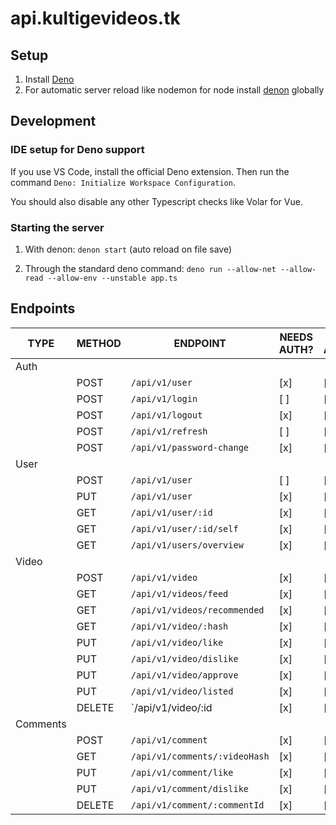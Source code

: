 # api.kultigevideos.tk

## Setup

1. Install [Deno](https://deno.land/)
2. For automatic server reload like nodemon for node install [denon](https://deno.land/x/denon@2.4.9) globally

## Development

### IDE setup for Deno support

If you use VS Code, install the official Deno extension. Then run the command `Deno: Initialize Workspace Configuration`.

You should also disable any other Typescript checks like Volar for Vue.

### Starting the server

1. With denon: `denon start` (auto reload on file save)

2. Through the standard deno command: `deno run --allow-net --allow-read --allow-env --unstable app.ts`

## Endpoints

| TYPE     | METHOD | ENDPOINT                      | NEEDS AUTH? | NEEDS ADMIN/MAINTAINER? |
| -------- | ------ | ----------------------------- | ----------- | ----------------------- |
| Auth     |        |                               |             |                         |
|          | POST   | `/api/v1/user`                | [x]         | [ ]                     |
|          | POST   | `/api/v1/login`               | [ ]         | [ ]                     |
|          | POST   | `/api/v1/logout`              | [x]         | [ ]                     |
|          | POST   | `/api/v1/refresh`             | [ ]         | [ ]                     |
|          | POST   | `/api/v1/password-change`     | [x]         | [ ]                     |
| User     |        |                               |             |                         |
|          | POST   | `/api/v1/user`                | [ ]         | [ ]                     |
|          | PUT    | `/api/v1/user`                | [x]         | [ ]                     |
|          | GET    | `/api/v1/user/:id`            | [x]         | [ ]                     |
|          | GET    | `/api/v1/user/:id/self`       | [x]         | [ ]                     |
|          | GET    | `/api/v1/users/overview`      | [x]         | [x]                     |
| Video    |        |                               |             |                         |
|          | POST   | `/api/v1/video`               | [x]         | [x]                     |
|          | GET    | `/api/v1/videos/feed`         | [x]         | [ ]                     |
|          | GET    | `/api/v1/videos/recommended`  | [x]         | [ ]                     |
|          | GET    | `/api/v1/video/:hash`         | [x]         | [ ]                     |
|          | PUT    | `/api/v1/video/like`          | [x]         | [ ]                     |
|          | PUT    | `/api/v1/video/dislike`       | [x]         | [ ]                     |
|          | PUT    | `/api/v1/video/approve`       | [x]         | [x]                     |
|          | PUT    | `/api/v1/video/listed`        | [x]         | [x]                     |
|          | DELETE | `/api/v1/video/:id            | [x]         | [ ]                     |
| Comments |        |                               |             |                         |
|          | POST   | `/api/v1/comment`             | [x]         | [ ]                     |
|          | GET    | `/api/v1/comments/:videoHash` | [x]         | [ ]                     |
|          | PUT    | `/api/v1/comment/like`        | [x]         | [ ]                     |
|          | PUT    | `/api/v1/comment/dislike`     | [x]         | [ ]                     |
|          | DELETE | `/api/v1/comment/:commentId`  | [x]         | [ ]                     |
